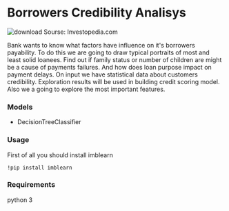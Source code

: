# Borrowers Credibility Analisys

![download](https://user-images.githubusercontent.com/92801594/155578076-d8bee14c-72a5-41e3-9317-8c18c50872f7.jpg)
Sourse: Investopedia.com

Bank wants to know what factors have influence on it's borrowers payability. To do this we are going to draw typical portraits of most and least solid loanees. Find out if family status or number of children are might be a cause of payments failures. And how does loan purpose impact on payment delays. On input we have statistical data about customers credibility. Exploration results will be used in building credit scoring model. Also we a going to explore the most important features.

### Models
- DecisionTreeClassifier

### Usage
First of all you should install imblearn

```
!pip install imblearn
```

### Requirements

python 3
